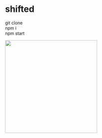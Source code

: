 # shifted

git clone <br>
npm i <br>
npm start <br>

<img src='https://github.com/movyton/shift/tree/main/public/assets/img/3.png' width="300"/>
